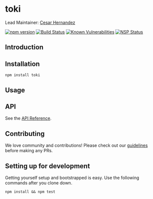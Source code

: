 # toki
<!--
Badges go here once we're public and pushed to npm
+ https://badge.fury.io/
-->

Lead Maintainer: [Cesar Hernandez](https://github.com/cesarhq)

<!-- Badges Go Here -->
[![npm version](https://badge.fury.io/js/%40toki%2Ftoki.svg)](https://badge.fury.io/js/%40toki%2Ftoki)
[![Build Status](https://travis-ci.org/xogroup/toki.svg?branch=master)](https://travis-ci.org/xogroup/toki)
[![Known Vulnerabilities](https://snyk.io/test/github/xogroup/toki/badge.svg)](https://snyk.io/test/github/xogroup/toki)
[![NSP Status](https://nodesecurity.io/orgs/xo-group/projects/ce9f9a2f-7ab5-4b13-ab8d-a3401eb0c00f/badge)](https://nodesecurity.io/orgs/xo-group/projects/ce9f9a2f-7ab5-4b13-ab8d-a3401eb0c00f)

## Introduction

## Installation
```
npm install toki
```

## Usage

## API

See the [API Reference](http://github.com/xogroup/toki/blob/master/API.md).

## Contributing

We love community and contributions! Please check out our [guidelines](http://github.com/xogroup/toki/blob/master/.github/CONTRIBUTING.md) before making any PRs.

## Setting up for development

Getting yourself setup and bootstrapped is easy.  Use the following commands after you clone down.

```
npm install && npm test
```
